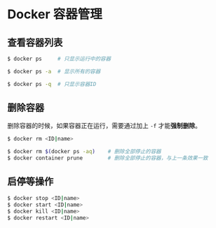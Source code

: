 # Docker 容器管理

## 查看容器列表

```bash
$ docker ps     # 只显示运行中的容器

$ docker ps -a  # 显示所有的容器

$ docker ps -q  # 只显示容器ID
```

## 删除容器

删除容器的时候，如果容器正在运行，需要通过加上 `-f` 才能**强制删除**。

```bash
$ docker rm <ID|name>

$ docker rm $(docker ps -aq)    # 删除全部停止的容器
$ docker container prune        # 删除全部停止的容器，与上一条效果一致
```

## 启停等操作

```bash
$ docker stop <ID|name>  
$ docker start <ID|name>  
$ docker kill <ID|name>  
$ docker restart <ID|name>
```
